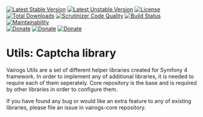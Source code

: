[![Latest Stable Version](https://poser.pugx.org/vairogs/vairogs-captcha/v/stable)](https://packagist.org/packages/vairogs/vairogs-captcha)
[![Latest Unstable Version](https://poser.pugx.org/vairogs/vairogs-captcha/v/unstable)](https://packagist.org/packages/vairogs/vairogs-captcha)
[![License](https://poser.pugx.org/vairogs/vairogs-captcha/license)](https://packagist.org/packages/vairogs/vairogs-captcha)
[![Total Downloads](https://poser.pugx.org/vairogs/vairogs-captcha/downloads)](https://packagist.org/packages/vairogs/vairogs-captcha)
[![Scrutinizer Code Quality](https://scrutinizer-ci.com/g/k0d3r1s/vairogs-captcha/badges/quality-score.png?b=master)](https://scrutinizer-ci.com/g/k0d3r1s/vairogs-captcha/?branch=master)
[![Build Status](https://scrutinizer-ci.com/g/k0d3r1s/vairogs-captcha/badges/build.png?b=master)](https://scrutinizer-ci.com/g/k0d3r1s/vairogs-captcha/build-status/master)
[![Maintainability](https://api.codeclimate.com/v1/badges/c253ecc6de8ec87602c8/maintainability)](https://codeclimate.com/github/k0d3r1s/vairogs-captcha/maintainability)  
[![Donate](https://img.shields.io/badge/donate-paypal-green.svg)](https://www.paypal.me/k0d3r1s)
[![Donate](https://img.shields.io/badge/donate-bitcoin-green.svg)](https://coingate.com/pay/k0d3r1s_BTC)
[![Donate](https://img.shields.io/badge/donate-patreon-green.svg)](https://www.patreon.com/k0d3r1s)

# Utils: Captcha library

Vairogs Utils are a set of different helper libraries created for Symfony 4 framework. 
In order to implement any of additional libraries, it is needed to require each of them seperately.
Core repository is the base and is required by other libraries in order to configure them.

If you have found any bug or would like an extra feature to any of existing libraries, please file an issue in vairogs-core repository.
